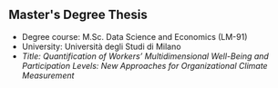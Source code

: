 ## Master's Degree Thesis
* Degree course: M.Sc. Data Science and Economics (LM-91)
* University: Università degli Studi di Milano
* _Title: Quantification of Workers’ Multidimensional Well-Being and Participation Levels: New Approaches for Organizational Climate Measurement_
